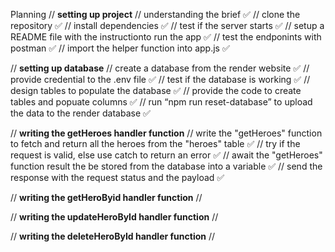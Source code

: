 Planning
// **setting up project**
// understanding the brief ✅
// clone the repository ✅
// install dependencies ✅
// test if the server starts ✅
// setup a README file with the instructionto run the app ✅
// test the endponints with postman ✅
// import the helper function into app.js ✅

// **setting up database**
// create a database from the render website ✅
// provide credential to the .env file ✅
// test if the database is working ✅
// design tables to populate the database ✅
// provide the code to create tables and popuate columns ✅
// run “npm run reset-database” to upload the data to the render database ✅

// **writing the getHeroes handler function**
// write the "getHeroes" function to fetch and return all the heroes from the "heroes" table ✅
// try if the request is valid, else use catch to return an error ✅
// await the "getHeroes" function result the be stored from the database into a variable ✅
// send the response with the request status and the payload ✅

// **writing the getHeroByid handler function**
//

// **writing the updateHeroById handler function**
//

// **writing the deleteHeroById handler function**
//
